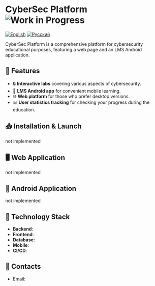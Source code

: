 # CyberSec Platform ![Work in Progress](https://img.shields.io/badge/status-WIP-yellow)
[![English](https://img.shields.io/badge/lang-English-blue)](README.md) [![Русский](https://img.shields.io/badge/lang-Russian-red)](README.ru.md)

CyberSec Platform is a comprehensive platform for cybersecurity educational purposes, featuring a web page and an LMS Android application. 

## 🚀 Features

- 🔒 **Interactive labs** covering various aspects of cybersecurity.  
- 📱 **LMS Android app** for convenient mobile learning.
- 🌐 **Web platform** for those who prefer desktop versions. 
- 📊 **User statistics tracking** for checking your progress during the education.
  
## 📥 Installation & Launch
not implemented

## 🖥️ Web Application 
not implemented

## 📱 Android Application
not implemented

## 🔧 Technology Stack

- **Backend**: 
- **Frontend**: 
- **Database**: 
- **Mobile**: 
- **CI/CD**: 

## 📧 Contacts
- Email: 
